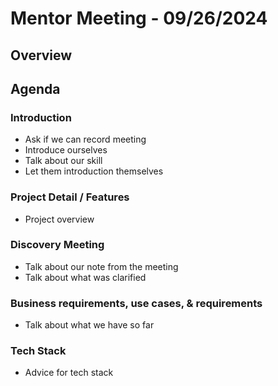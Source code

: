 # Mentor Meeting - 09/26/2024
## Overview

## Agenda
### Introduction
- Ask if we can record meeting
- Introduce ourselves
- Talk about our skill
- Let them introduction themselves

### Project Detail / Features
- Project overview

### Discovery Meeting
- Talk about our note from the meeting
- Talk about what was clarified 

### Business requirements, use cases, & requirements
- Talk about what we have so far

### Tech Stack
- Advice for tech stack

